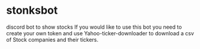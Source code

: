 # stonksbot
 discord bot to show stocks
If you would like to use this bot you need to create your own token and use Yahoo-ticker-downloader to download a csv of Stock companies and their tickers.